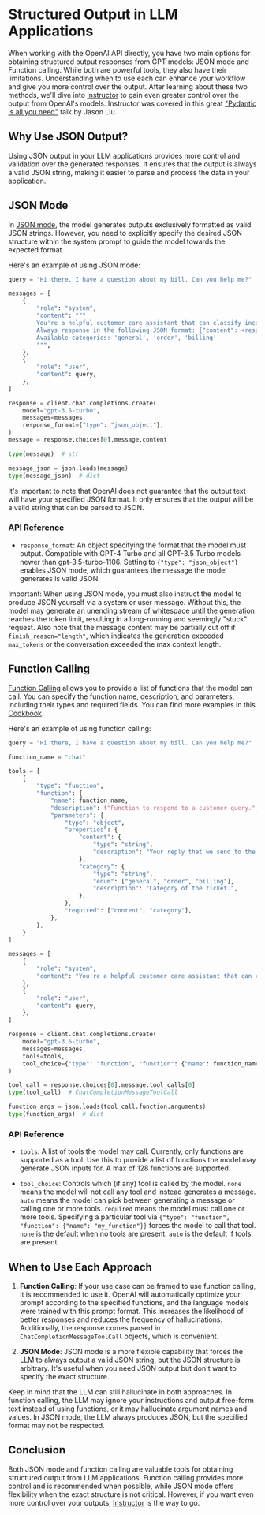 # Structured Output in LLM Applications

When working with the OpenAI API directly, you have two main options for obtaining structured output responses from GPT models: JSON mode and Function calling. While both are powerful tools, they also have their limitations. Understanding when to use each can enhance your workflow and give you more control over the output. After learning about these two methods, we'll dive into [Instructor](https://github.com/daveebbelaar/python-openai-tutorial/tree/main/04%20Structured%20Output/Instructor) to gain even greater control over the output from OpenAI's models. Instructor was covered in this great ["Pydantic is all you need"](https://www.youtube.com/watch?v=yj-wSRJwrrc) talk by Jason Liu.

## Why Use JSON Output?

Using JSON output in your LLM applications provides more control and validation over the generated responses. It ensures that the output is always a valid JSON string, making it easier to parse and process the data in your application.

## JSON Mode

In [JSON mode](https://platform.openai.com/docs/guides/text-generation/json-mode), the model generates outputs exclusively formatted as valid JSON strings. However, you need to explicitly specify the desired JSON structure within the system prompt to guide the model towards the expected format.

Here's an example of using JSON mode:

```python
query = "Hi there, I have a question about my bill. Can you help me?"

messages = [
    {
        "role": "system",
        "content": """
        You're a helpful customer care assistant that can classify incoming messages and create a response.
        Always response in the following JSON format: {"content": <response>, "category": <classification>}
        Available categories: 'general', 'order', 'billing'
        """,
    },
    {
        "role": "user",
        "content": query,
    },
]

response = client.chat.completions.create(
    model="gpt-3.5-turbo",
    messages=messages,
    response_format={"type": "json_object"},
)
message = response.choices[0].message.content

type(message)  # str

message_json = json.loads(message)
type(message_json)  # dict
```

It's important to note that OpenAI does not guarantee that the output text will have your specified JSON format. It only ensures that the output will be a valid string that can be parsed to JSON.

### API Reference

- `response_format`: An object specifying the format that the model must output. Compatible with GPT-4 Turbo and all GPT-3.5 Turbo models newer than gpt-3.5-turbo-1106. Setting to `{"type": "json_object"}` enables JSON mode, which guarantees the message the model generates is valid JSON.

Important: When using JSON mode, you must also instruct the model to produce JSON yourself via a system or user message. Without this, the model may generate an unending stream of whitespace until the generation reaches the token limit, resulting in a long-running and seemingly "stuck" request. Also note that the message content may be partially cut off if `finish_reason="length"`, which indicates the generation exceeded `max_tokens` or the conversation exceeded the max context length.

## Function Calling

[Function Calling](https://platform.openai.com/docs/guides/function-calling) allows you to provide a list of functions that the model can call. You can specify the function name, description, and parameters, including their types and required fields. You can find more examples in this [Cookbook](https://cookbook.openai.com/examples/how_to_call_functions_with_chat_models).

Here's an example of using function calling:

```python
query = "Hi there, I have a question about my bill. Can you help me?"

function_name = "chat"

tools = [
    {
        "type": "function",
        "function": {
            "name": function_name,
            "description": f"Function to respond to a customer query.",
            "parameters": {
                "type": "object",
                "properties": {
                    "content": {
                        "type": "string",
                        "description": "Your reply that we send to the customer.",
                    },
                    "category": {
                        "type": "string",
                        "enum": ["general", "order", "billing"],
                        "description": "Category of the ticket.",
                    },
                },
                "required": ["content", "category"],
            },
        },
    }
]

messages = [
    {
        "role": "system",
        "content": "You're a helpful customer care assistant that can classify incoming messages and create a response.",
    },
    {
        "role": "user",
        "content": query,
    },
]

response = client.chat.completions.create(
    model="gpt-3.5-turbo",
    messages=messages,
    tools=tools,
    tool_choice={"type": "function", "function": {"name": function_name}},
)

tool_call = response.choices[0].message.tool_calls[0]
type(tool_call)  # ChatCompletionMessageToolCall

function_args = json.loads(tool_call.function.arguments)
type(function_args)  # dict
```

### API Reference

- `tools`: A list of tools the model may call. Currently, only functions are supported as a tool. Use this to provide a list of functions the model may generate JSON inputs for. A max of 128 functions are supported.

- `tool_choice`: Controls which (if any) tool is called by the model. `none` means the model will not call any tool and instead generates a message. `auto` means the model can pick between generating a message or calling one or more tools. `required` means the model must call one or more tools. Specifying a particular tool via `{"type": "function", "function": {"name": "my_function"}}` forces the model to call that tool. `none` is the default when no tools are present. `auto` is the default if tools are present.

## When to Use Each Approach

1. **Function Calling**: If your use case can be framed to use function calling, it is recommended to use it. OpenAI will automatically optimize your prompt according to the specified functions, and the language models were trained with this prompt format. This increases the likelihood of better responses and reduces the frequency of hallucinations. Additionally, the response comes parsed in `ChatCompletionMessageToolCall` objects, which is convenient.

2. **JSON Mode**: JSON mode is a more flexible capability that forces the LLM to always output a valid JSON string, but the JSON structure is arbitrary. It's useful when you need JSON output but don't want to specify the exact structure.

Keep in mind that the LLM can still hallucinate in both approaches. In function calling, the LLM may ignore your instructions and output free-form text instead of using functions, or it may hallucinate argument names and values. In JSON mode, the LLM always produces JSON, but the specified format may not be respected.

## Conclusion

Both JSON mode and function calling are valuable tools for obtaining structured output from LLM applications. Function calling provides more control and is recommended when possible, while JSON mode offers flexibility when the exact structure is not critical. However, if you want even more control over your outputs, [Instructor](https://github.com/daveebbelaar/python-openai-tutorial/tree/main/04%20Structured%20Output/Instructor) is the way to go.